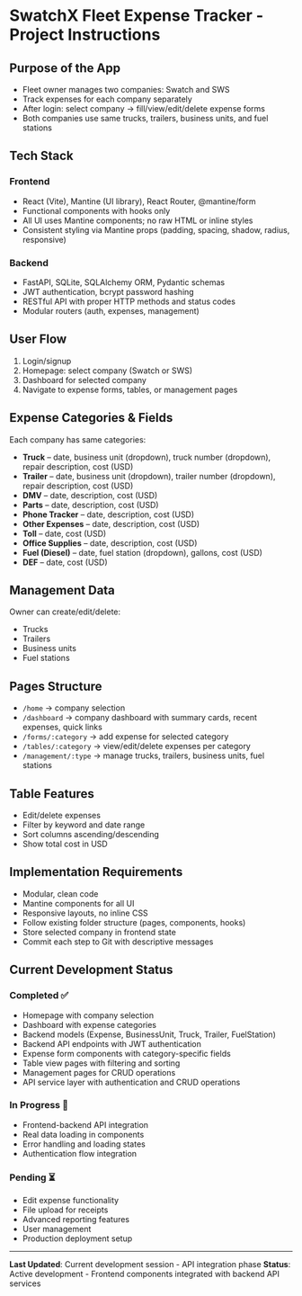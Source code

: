 # SwatchX Fleet Expense Tracker - Project Instructions

## Purpose of the App
- Fleet owner manages two companies: Swatch and SWS
- Track expenses for each company separately
- After login: select company → fill/view/edit/delete expense forms
- Both companies use same trucks, trailers, business units, and fuel stations

## Tech Stack
### Frontend
- React (Vite), Mantine (UI library), React Router, @mantine/form
- Functional components with hooks only
- All UI uses Mantine components; no raw HTML or inline styles
- Consistent styling via Mantine props (padding, spacing, shadow, radius, responsive)

### Backend
- FastAPI, SQLite, SQLAlchemy ORM, Pydantic schemas
- JWT authentication, bcrypt password hashing
- RESTful API with proper HTTP methods and status codes
- Modular routers (auth, expenses, management)

## User Flow
1. Login/signup
2. Homepage: select company (Swatch or SWS)
3. Dashboard for selected company
4. Navigate to expense forms, tables, or management pages

## Expense Categories & Fields
Each company has same categories:

- **Truck** – date, business unit (dropdown), truck number (dropdown), repair description, cost (USD)
- **Trailer** – date, business unit (dropdown), trailer number (dropdown), repair description, cost (USD)
- **DMV** – date, description, cost (USD)
- **Parts** – date, description, cost (USD)
- **Phone Tracker** – date, description, cost (USD)
- **Other Expenses** – date, description, cost (USD)
- **Toll** – date, cost (USD)
- **Office Supplies** – date, description, cost (USD)
- **Fuel (Diesel)** – date, fuel station (dropdown), gallons, cost (USD)
- **DEF** – date, cost (USD)

## Management Data
Owner can create/edit/delete:
- Trucks
- Trailers
- Business units
- Fuel stations

## Pages Structure
- `/home` → company selection
- `/dashboard` → company dashboard with summary cards, recent expenses, quick links
- `/forms/:category` → add expense for selected category
- `/tables/:category` → view/edit/delete expenses per category
- `/management/:type` → manage trucks, trailers, business units, fuel stations

## Table Features
- Edit/delete expenses
- Filter by keyword and date range
- Sort columns ascending/descending
- Show total cost in USD

## Implementation Requirements
- Modular, clean code
- Mantine components for all UI
- Responsive layouts, no inline CSS
- Follow existing folder structure (pages, components, hooks)
- Store selected company in frontend state
- Commit each step to Git with descriptive messages

## Current Development Status

### Completed ✅
- Homepage with company selection
- Dashboard with expense categories
- Backend models (Expense, BusinessUnit, Truck, Trailer, FuelStation)
- Backend API endpoints with JWT authentication
- Expense form components with category-specific fields
- Table view pages with filtering and sorting
- Management pages for CRUD operations
- API service layer with authentication and CRUD operations

### In Progress 🔄
- Frontend-backend API integration
- Real data loading in components
- Error handling and loading states
- Authentication flow integration

### Pending ⏳
- Edit expense functionality
- File upload for receipts
- Advanced reporting features
- User management
- Production deployment setup

---

**Last Updated**: Current development session - API integration phase
**Status**: Active development - Frontend components integrated with backend API services
